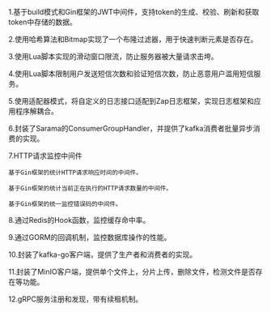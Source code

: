 1.基于build模式和Gin框架的JWT中间件，支持token的生成、校验、刷新和获取token中存储的数据。

2.使用哈希算法和Bitmap实现了一个布隆过滤器，用于快速判断元素是否存在。

3.使用Lua脚本实现的滑动窗口限流，防止服务器被大量请求击垮。

4.使用Lua脚本限制用户发送短信次数和验证短信次数，防止恶意用户滥用短信服务。

5.使用适配器模式，将自定义的日志接口适配到Zap日志框架，实现日志框架和应用程序解耦合。

6.封装了Sarama的ConsumerGroupHandler，并提供了kafka消费者批量异步消费的实现。

7.HTTP请求监控中间件

    基于Gin框架的统计HTTP请求响应时间的中间件。

    基于Gin框架的统计当前正在执行的HTTP请求数量的中间件。

    基于Gin框架的统一监控错误码的中间件。

8.通过Redis的Hook函数，监控缓存命中率。

9.通过GORM的回调机制，监控数据库操作的性能。

10.封装了kafka-go客户端，提供了生产者和消费者的实现。

11.封装了MinIO客户端，提供单个文件上，分片上传，删除文件，检测文件是否存在等功能。

12.gRPC服务注册和发现，带有续租机制。

